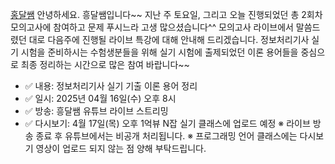 [홍달쌤](https://www.youtube.com/@HeungSsaem/community)
안녕하세요. 흥달쌤입니다~~ 지난 주 토요일, 그리고 오늘 진행되었던 총 2회차 모의고사에 참여하고 문제 푸시느라 고생 많으셨습니다^^ 모의고사 라이브에서 말씀드렸던 대로 다음주에 진행될 라이브 특강에 대해 안내해 드리겠습니다. 정보처리기사 실기 시험을 준비하시는 수험생분들을 위해 실기 시험에 출제되었던 이론 용어들을 중심으로 최종 정리하는 시간으로 많은 참여 바랍니다~~ 
- ✅ 내용: 정보처리기사 실기 기출 이론 용어 정리 
- ✅ 일시: 2025년 04월 16일(수) 오후 8시 
- ✅ 방송: 흥달쌤 유튜브 라이브 스트리밍
- ✅ 다시보기: 4월 17일(목) 오후 1억뷰 N잡 실기 클래스에 업로드 예정 ※ 라이브 방송 종료 후 유튜브에서는 비공개 처리됩니다. ※ 프로그래밍 언어 클래스에는 다시보기 영상이 업로드 되지 않는 점 양해 부탁드립니다.